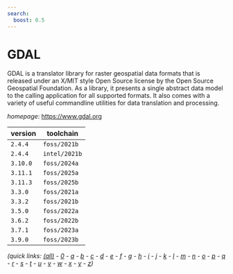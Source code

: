 ```yaml
---
search:
  boost: 0.5
---
```

# GDAL

GDAL is a translator library for raster geospatial data formats that is released under an X/MIT style  Open Source license by the Open Source Geospatial Foundation. As a library, it presents a single abstract data model  to the calling application for all supported formats. It also comes with a variety of useful commandline utilities for  data translation and processing.

*homepage*: <https://www.gdal.org>

version | toolchain
--------|----------
``2.4.4`` | ``foss/2021b``
``2.4.4`` | ``intel/2021b``
``3.10.0`` | ``foss/2024a``
``3.11.1`` | ``foss/2025a``
``3.11.3`` | ``foss/2025b``
``3.3.0`` | ``foss/2021a``
``3.3.2`` | ``foss/2021b``
``3.5.0`` | ``foss/2022a``
``3.6.2`` | ``foss/2022b``
``3.7.1`` | ``foss/2023a``
``3.9.0`` | ``foss/2023b``


*(quick links: [(all)](../index.md) - [0](../0/index.md) - [a](../a/index.md) - [b](../b/index.md) - [c](../c/index.md) - [d](../d/index.md) - [e](../e/index.md) - [f](../f/index.md) - [g](../g/index.md) - [h](../h/index.md) - [i](../i/index.md) - [j](../j/index.md) - [k](../k/index.md) - [l](../l/index.md) - [m](../m/index.md) - [n](../n/index.md) - [o](../o/index.md) - [p](../p/index.md) - [q](../q/index.md) - [r](../r/index.md) - [s](../s/index.md) - [t](../t/index.md) - [u](../u/index.md) - [v](../v/index.md) - [w](../w/index.md) - [x](../x/index.md) - [y](../y/index.md) - [z](../z/index.md))*

